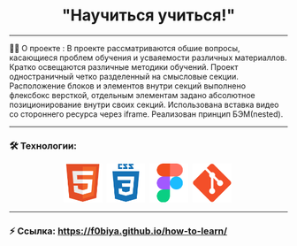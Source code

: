 ###
 <h1 align="center">"Научиться учиться!"</h1>
 
- - -

 :man_technologist: О проекте :
В проекте рассматриваются обшие вопросы, касающиеся проблем обучения и усваяемости различных материаллов. Кратко освещаются различные методики обучений.
Проект  одностраничный  четко разделенный на смысловые секции. Расположение блоков и элементов внутри секций выполнено флексбокс версткой, отдельным элементам задано абсолютное позиционирование внутри своих секций.
Использована вставка видео со стороннего ресурса через iframe.
Реализован принцип БЭМ(nested).

- - - 


 ### :hammer_and_wrench: Технологии: 
  <div  align=center>
    <img src="https://github.com/devicons/devicon/blob/master/icons/html5/html5-original.svg" title="HTML5" alt="HTML" width="70" height="70"/>&nbsp;
    <img src="https://github.com/devicons/devicon/blob/master/icons/css3/css3-plain-wordmark.svg"  title="CSS3" alt="CSS" width="70" height="70"/>&nbsp;
    <img src="https://github.com/devicons/devicon/blob/master/icons/figma/figma-original.svg" title="Figma" alt="Figma" width="70" height="70"/>&nbsp;
<img src="https://github.com/devicons/devicon/blob/master/icons/git/git-original.svg" title="Github" alt="Github" width="70" height="70"/>&nbsp;
  </div>
  
- - -

### ⚡ Ссылка: https://f0biya.github.io/how-to-learn/


